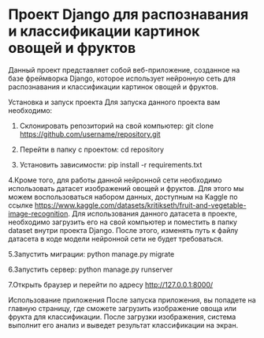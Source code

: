 # Проект Django для распознавания и классификации картинок овощей и фруктов
Данный проект представляет собой веб-приложение, созданное на базе фреймворка Django, которое использует нейронную сеть для распознавания и классификации картинок овощей и фруктов.

Установка и запуск проекта
Для запуска данного проекта вам необходимо:
1.	Склонировать репозиторий на свой компьютер:
git clone https://github.com/username/repository.git

2.  Перейти в папку с проектом:
cd repository

3.  Установить зависимости:
pip install -r requirements.txt

4.Кроме того, для работы данной нейронной сети необходимо использовать датасет изображений овощей и фруктов. Для этого мы можем воспользоваться набором данных, доступным на Kaggle по ссылке https://www.kaggle.com/datasets/kritikseth/fruit-and-vegetable-image-recognition. Для использования данного датасета в проекте, необходимо загрузить его на свой компьютер и поместить в папку dataset внутри проекта Django. После этого, изменять путь к файлу датасета в коде модели нейронной сети не будет требоваться.

5.Запустить миграции:
python manage.py migrate

6.Запустить сервер:
python manage.py runserver

7.Открыть браузер и перейти по адресу http://127.0.0.1:8000/

Использование приложения
После запуска приложения, вы попадете на главную страницу, где сможете загрузить изображение овоща или фрукта для классификации. После загрузки изображения, система выполнит его анализ и выведет результат классификации на экран.

